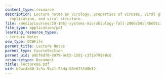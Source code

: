 ```yaml
---
content_type: resource
description: Lecture notes on virology, properties of viruses, viral growth, viral
  replication, and viral structure.
file: /media/courses/20-106j-systems-microbiology-fall-2006/b9ac4b601c3a9c4153da08c0233d8b12_lecture06.pdf
file_type: application/pdf
learning_resource_types:
- Lecture Notes
ocw_type: OCWFile
parent_title: Lecture Notes
parent_type: CourseSection
parent_uid: a9bf6d70-8079-9cbb-1501-c3710795e9c6
resourcetype: Document
title: lecture06.pdf
uid: b9ac4b60-1c3a-9c41-53da-08c0233d8b12
---
```

